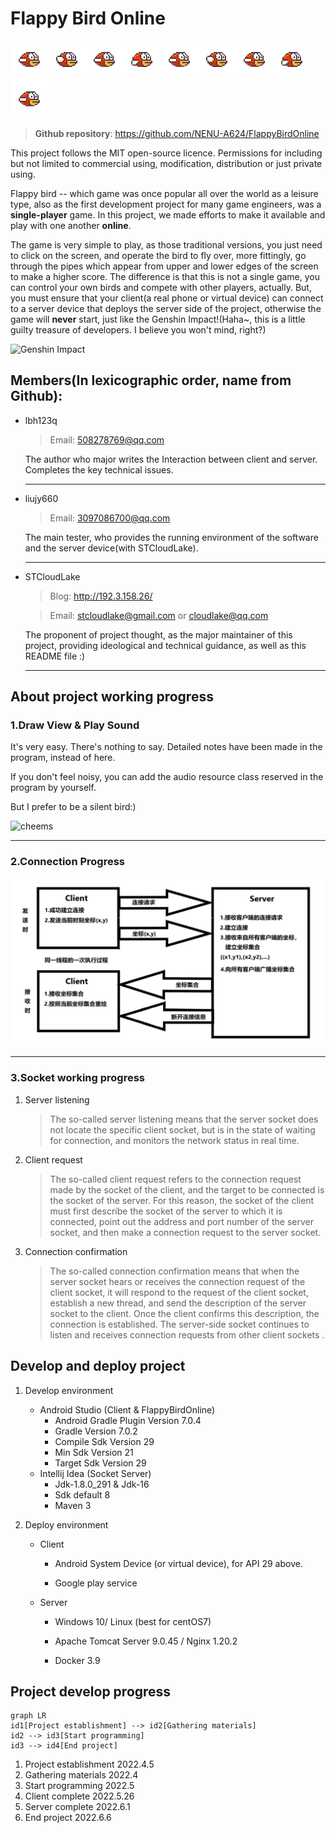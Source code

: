 # Flappy Bird Online

![xsn2](https://raw.githubusercontent.com/NENU-A624/FlappyBirdOnline/master/app/src/main/res/mipmap-mdpi/xsn2.png)![xsn1](https://raw.githubusercontent.com/NENU-A624/FlappyBirdOnline/master/app/src/main/res/mipmap-mdpi/xsn1.png)![xsn2](https://raw.githubusercontent.com/NENU-A624/FlappyBirdOnline/master/app/src/main/res/mipmap-mdpi/xsn2.png)![xsn3](https://raw.githubusercontent.com/NENU-A624/FlappyBirdOnline/master/app/src/main/res/mipmap-mdpi/xsn3.png)![xsn2](https://raw.githubusercontent.com/NENU-A624/FlappyBirdOnline/master/app/src/main/res/mipmap-mdpi/xsn2.png)![xsn1](https://raw.githubusercontent.com/NENU-A624/FlappyBirdOnline/master/app/src/main/res/mipmap-mdpi/xsn1.png)![xsn2](https://raw.githubusercontent.com/NENU-A624/FlappyBirdOnline/master/app/src/main/res/mipmap-mdpi/xsn2.png)![xsn3](https://raw.githubusercontent.com/NENU-A624/FlappyBirdOnline/master/app/src/main/res/mipmap-mdpi/xsn3.png)![xsn2](https://raw.githubusercontent.com/NENU-A624/FlappyBirdOnline/master/app/src/main/res/mipmap-mdpi/xsn2.png)

> **Github repository**: https://github.com/NENU-A624/FlappyBirdOnline

 >
This project follows the MIT open-source licence. Permissions for including but not limited to commercial using, modification, distribution or just private using.

Flappy bird -- which game was once popular all over the world as a leisure type, also as the first development project for many game engineers, was a **single-player** game. In this project, we made efforts to make it available and play with one another **online**.

The game is very simple to play, as those traditional versions, you just need to click on the screen, and operate the bird to fly over, more fittingly, go through the pipes which appear from upper and lower edges of the screen to make a higher score. The difference is that this is not a single game, you can control your own birds and compete with other players, actually. But, you must ensure that your client(a real phone or virtual device) can connect to a server  device that deploys the server side of the project, otherwise the game will **never** start, just like the Genshin Impact!(Haha~, this is a little guilty treasure of developers. I believe you won't mind, right?)

![Genshin Impact](E:/23302/CloudLake/FlappyBirdOnline/README/Genshin%20Impact.png)

## Members(In lexicographic order, name from Github):

- lbh123q

  > Email: 508278769@qq.com

  The author who major writes the Interaction between client and server. Completes the key technical issues.

  ------

- liujy660

  > Email: 3097086700@qq.com

  The main tester, who provides the running environment of the software and the server device(with STCloudLake).

  ------

- STCloudLake

  > Blog: http://192.3.158.26/

  > Email: stcloudlake@gmail.com or cloudlake@qq.com

  The proponent of project thought, as the major maintainer of this project, providing ideological and technical guidance, as well as this README file :)
  
  ------
  
  

## About project working progress

### 1.Draw View & Play Sound

It's very easy. There's nothing to say. Detailed notes have been made in the program, instead of here.

If you don't feel noisy, you can add the audio resource class reserved in the program by yourself.

But I prefer to be a silent bird:)

![cheems](E:/23302/CloudLake/FlappyBirdOnline/README/cheems.png)

------

### 2.Connection Progress

![交互流程图](https://raw.githubusercontent.com/NENU-A624/FlappyBirdOnline/master/README/%E4%BA%A4%E4%BA%92%E6%B5%81%E7%A8%8B%E5%9B%BE.png)

------

### 3.Socket working progress

1. Server listening

   > The so-called server listening means that the server socket does not locate the specific client socket, but is in the state of waiting for connection, and monitors the network status in real time.

2. Client request

   > The so-called client request refers to the connection request made by the socket of the client, and the target to be connected is the socket of the server. For this reason, the socket of the client must first describe the socket of the server to which it is connected, point out the address and port number of the server socket, and then make a connection request to the server socket.

3. Connection confirmation

   > The so-called connection confirmation means that when the server socket hears or receives the connection request of the client socket, it will respond to the request of the client socket, establish a new thread, and send the description of the server socket to the client. Once the client confirms this description, the connection is established. The server-side socket continues to listen and receives connection requests from other client sockets .
   
   

## Develop and deploy project

1. Develop environment

   - Android Studio (Client & FlappyBirdOnline)
     - Android Gradle Plugin Version 7.0.4
     - Gradle Version 7.0.2
     - Compile Sdk Version 29
     - Min Sdk Version 21
     - Target Sdk Version 29
   - Intellij Idea (Socket Server)
     - Jdk-1.8.0_291 & Jdk-16
     - Sdk default 8
     - Maven 3
   
2. Deploy environment

   - Client

     - Android System Device (or virtual device), for API 29 above.
     
     - Google play service
     
   - Server

     - Windows 10/ Linux (best for centOS7)
	
     - Apache Tomcat Server 9.0.45 / Nginx 1.20.2

     - Docker 3.9



## Project develop progress

```mermaid
graph LR
id1[Project establishment] --> id2[Gathering materials]
id2 --> id3[Start programming]
id3 --> id4[End project]
```



1. Project establishment 2022.4.5 
2. Gathering materials 2022.4
3. Start programming 2022.5
4. Client complete 2022.5.26
5. Server complete 2022.6.1
6. End project 2022.6.6







